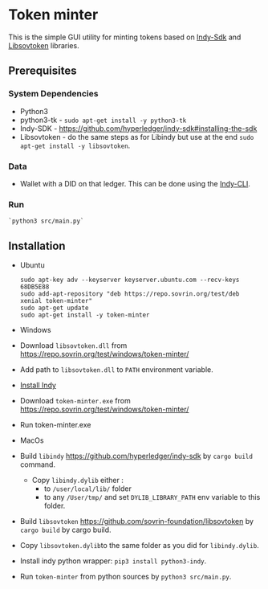 # Token minter

This is the simple GUI utility for minting tokens based on [Indy-Sdk](https://github.com/hyperledger/indy-sdk) and [Libsovtoken](https://github.com/sovrin-foundation/libsovtoken) libraries.

## Prerequisites

### System Dependencies
* Python3
* python3-tk - `sudo apt-get install -y python3-tk`
* Indy-SDK - https://github.com/hyperledger/indy-sdk#installing-the-sdk
* Libsovtoken - do the same steps as for Libindy but use at the end `sudo apt-get install -y libsovtoken`.

### Data
* Wallet with a DID on that ledger. This can be done using the [Indy-CLI](https://github.com/hyperledger/indy-sdk).

### Run
    `python3 src/main.py`

## Installation
* Ubuntu
    ```
    sudo apt-key adv --keyserver keyserver.ubuntu.com --recv-keys 68DB5E88
    sudo add-apt-repository "deb https://repo.sovrin.org/test/deb xenial token-minter"
    sudo apt-get update
    sudo apt-get install -y token-minter
    ```

* Windows
 * Download `libsovtoken.dll` from https://repo.sovrin.org/test/windows/token-minter/
 * Add path to `libsovtoken.dll` to `PATH` environment variable.
 * [Install Indy](https://github.com/hyperledger/indy-sdk#windows)
 * Download `token-minter.exe` from https://repo.sovrin.org/test/windows/token-minter/
 * Run token-minter.exe

* MacOs
 * Build `libindy` https://github.com/hyperledger/indy-sdk by `cargo build` command.
    * Copy `libindy.dylib` either : 
        * to `/user/local/lib/` folder
        * to any `/User/tmp/` and set `DYLIB_LIBRARY_PATH` env variable to this folder.
 * Build `libsovtoken` https://github.com/sovrin-foundation/libsovtoken by `cargo build` by cargo build.
 * Copy `libsovtoken.dylib`to the same folder as you did for `libindy.dylib`.
 * Install indy python wrapper: `pip3 install python3-indy`.
 * Run `token-minter` from python sources by `python3 src/main.py`.